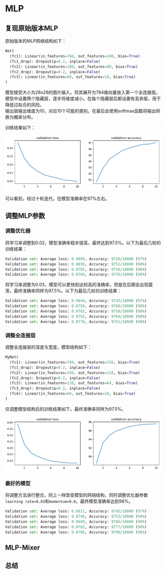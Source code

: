# MLP

## 复现原始版本MLP
原始版本的MLP网络结构如下：
```python
Net(
  (fc1): Linear(in_features=784, out_features=100, bias=True)
  (fc1_drop): Dropout(p=0.2, inplace=False)
  (fc2): Linear(in_features=100, out_features=80, bias=True)
  (fc2_drop): Dropout(p=0.2, inplace=False)
  (fc3): Linear(in_features=80, out_features=10, bias=True)
)
```

模型接受大小为28x28的图片输入，将其展开为784维向量放入第一个全连接层。  
模型中设置两个隐藏层，逐步将维度减小。在每个隐藏层后都设置有丢弃层，用于降低过拟合的风险。  
输出层输出维度为10，对应10个可能的类别。在最后会使用softmax函数将输出转换为概率分布。  

训练结果如下：
<center>
<img src="../res/mlp_base_result.png" width="600">
</center>

可以看到，经过十轮迭代，在模型准确率在97%左右。


## 调整MLP参数
### 调整优化器
将学习率调整到0.02，模型准确率稳步提高，最终达到97.5%。以下为最后几轮的训练结果：  
```python
Validation set: Average loss: 0.0899, Accuracy: 9726/10000 (97%)
Validation set: Average loss: 0.0836, Accuracy: 9751/10000 (98%)
Validation set: Average loss: 0.0785, Accuracy: 9750/10000 (98%)
Validation set: Average loss: 0.0766, Accuracy: 9755/10000 (98%)
```

将学习率调整为0.03，模型可以更快到达较高的准确率，但是在后期会出现震荡，最终准确率同样为97.5%。以下为最后几轮的训练结果：  
```python
Validation set: Average loss: 0.0844, Accuracy: 9743/10000 (97%)
Validation set: Average loss: 0.0758, Accuracy: 9768/10000 (98%)
Validation set: Average loss: 0.0762, Accuracy: 9758/10000 (98%)
Validation set: Average loss: 0.0755, Accuracy: 9764/10000 (98%)
Validation set: Average loss: 0.0778, Accuracy: 9751/10000 (98%)
```

### 调整全连接层
调整全连接层的深度与宽度，模型结构如下：
```python
MyNet(
  (fc1): Linear(in_features=784, out_features=256, bias=True)
  (fc1_drop): Dropout(p=0.2, inplace=False)
  (fc2): Linear(in_features=256, out_features=128, bias=True)
  (fc2_drop): Dropout(p=0.2, inplace=False)
  (fc3): Linear(in_features=128, out_features=64, bias=True)
  (fc3_drop): Dropout(p=0.2, inplace=False)
  (fc4): Linear(in_features=64, out_features=10, bias=True)
)
```

仅调整模型结构后的训练结果如下，最终准确率同样为97.5%。  
<center>
<img src="../res/mlp_change_result.png" width="600">
</center>

### 最好的模型
将调整方法进行整合。同上一样改变模型的网络结构，同时调整优化器参数`learning rate=0.02`和`momentum=0.6`。最终模型准确率达到98%。
```python
Validation set: Average loss: 0.0811, Accuracy: 9745/10000 (97%)
Validation set: Average loss: 0.0740, Accuracy: 9753/10000 (98%)
Validation set: Average loss: 0.0699, Accuracy: 9786/10000 (98%)
Validation set: Average loss: 0.0762, Accuracy: 9777/10000 (98%)
Validation set: Average loss: 0.0708, Accuracy: 9799/10000 (98%)
```

## MLP-Mixer
<!-- https://github.com/jaketae/mlp-mixer/tree/master -->

## 总结